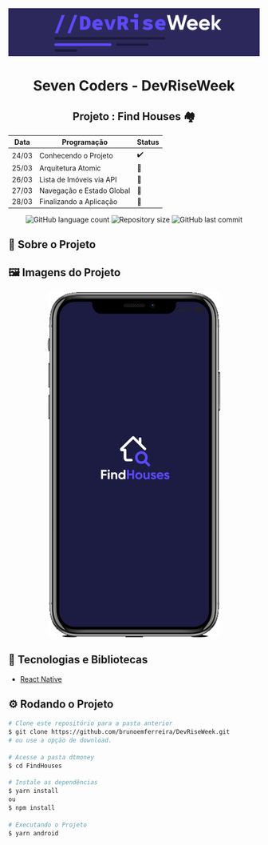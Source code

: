 <!-- Logotipo -->
<div align="center">
   <img src="./Assets/logo.png"/>
</div>

<!-- Title -->
<h1 align="center">Seven Coders - DevRiseWeek</h1>

<!-- Subtitle -->
<h2 align="center"> Projeto : Find Houses 🏘️ </h2>

| Data  | Programação               | Status |
| ----- | ------------------------- | ------ |
| 24/03 | Conhecendo o Projeto      | ✔️      |
| 25/03 | Arquitetura Atomic        | 🚧      |
| 26/03 | Lista de Imóveis via API  | 🚧      |
| 27/03 | Navegação e Estado Global | 🚧      |
| 28/03 | Finalizando a Aplicação   | 🚧      |


<!-- Badges -->
<p align="center">
  <img alt="GitHub language count" src="https://img.shields.io/github/languages/count/brunoemferreira/DevRiseWeek?color=%2304D361?style=flat-square">
  <img alt="Repository size" src="https://img.shields.io/github/repo-size/brunoemferreira/DevRiseWeek?style=flat-square">
  <img alt="GitHub last commit" src="https://img.shields.io/github/last-commit/brunoemferreira/DevRiseWeek?style=flat-square">
</p>

<!-- Sobre o Projeto -->
## 🚀 Sobre o Projeto

## 🖼️ Imagens do Projeto

<div align="center">
   <img src="./Assets/SplashScreen.png"/>
</div>


## 🧰 Tecnologias e Bibliotecas
* [React Native](https://reactnative.dev/)

## ⚙️ Rodando o Projeto
```bash
# Clone este repositório para a pasta anterior
$ git clone https://github.com/brunoemferreira/DevRiseWeek.git
# ou use a opção de download.

# Acesse a pasta dtmoney
$ cd FindHouses

# Instale as dependências
$ yarn install
ou
$ npm install

# Executando o Projeto
$ yarn android 

```

